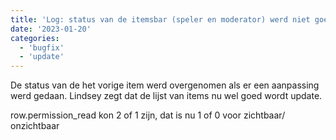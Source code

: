 ```yaml
---
title: 'Log: status van de itemsbar (speler en moderator) werd niet goed geupdate'
date: '2023-01-20'
categories:
  - 'bugfix'
  - 'update'
---
```


De status van de het vorige item werd overgenomen als er een aanpassing werd gedaan. Lindsey zegt dat de lijst van items nu wel goed wordt update.

row.permission_read kon 2 of 1 zijn, dat is nu 1 of 0 voor zichtbaar/ onzichtbaar
